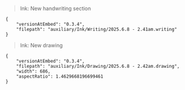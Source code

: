 



>Ink: New handwriting section
```handwritten-ink
{
	"versionAtEmbed": "0.3.4",
	"filepath": "auxiliary/Ink/Writing/2025.6.8 - 2.41am.writing"
}
```





>Ink: New drawing

```handdrawn-ink
{
	"versionAtEmbed": "0.3.4",
	"filepath": "auxiliary/Ink/Drawing/2025.6.8 - 2.42am.drawing",
	"width": 686,
	"aspectRatio": 1.4629668196699461
}
```
